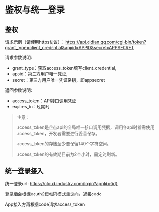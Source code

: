 # 鉴权与统一登录

## 鉴权

请求示例（请使用https协议）：
https://api.qidian.qq.com/cgi-bin/token?grant_type=client_credential&appid=APPID&secret=APPSECRET

请求参数说明:

* grant_type：获取access_token填写client_credential,
* appid：第三方用户唯一凭证,
* secret：第三方用户唯一凭证密钥，即appsecret

返回参数说明:

* access_token：API接口调用凭证
* expires_in：过期时

> 注意：
>
> access_token是企点api的全局唯一接口调用凭据，调用各api时都需使用access_token，开发者需要进行妥善保存。
>
> access_token的存储至少要保留140个字符空间。
> 
> access_token的有效期目前为2个小时，需定时刷新。

## 统一登录接入

统一登录url: https://cloud.industry.com/login?appId={id}

登录后会根据oauth2授权码模式重定向，返回code

App接入方再根据code请求access_token